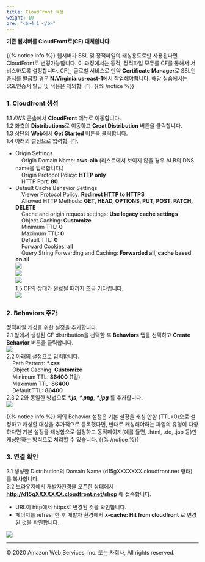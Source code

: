 ```yaml
---
title: CloudFront 적용
weight: 10
pre: "<b>4.1 </b>"
---
```


**기존 웹서버를 CloudFront로(CF) 대체합니다.** <br/><br/>
{{% notice info %}}
웹서버가 SSL 및 정적파일의 캐싱용도로만 사용된다면 CloudFront로 변경가능합니다. 이 과정에서는 동적, 정적파일 모두를 CF를 통해서 서비스하도록 설정합니다. CF는 글로벌 서비스로 만약 **Certificate Manager**로 SSL인증서를 발급할 경우 **N.Virginia:us-east-1**에서 작업해야합니다. 해당 실습에서는 SSL인증서 발급 및 적용은 제외합니다.
{{% /notice %}}

### 1. Cloudfront 생성   
1.1 AWS 콘솔에서 **CloudFront** 메뉴로 이동합니다.   
1.2 좌측의 **Distributions**로 이동하고 **Creat Distribution** 버튼을 클릭합니다.  
1.3 상단의 **Web**에서 **Get Started** 버튼을 클릭합니다.   
1.4 아래의 설정으로 입력합니다.  
 * Origin Settings  
&nbsp;&nbsp;&nbsp;&nbsp;Origin Domain Name: **aws-alb** (리스트에서 보이지 않을 경우 ALB의 DNS name을 입력합니다.)  
&nbsp;&nbsp;&nbsp;&nbsp;Origin Protocol Policy: **HTTP only**  
&nbsp;&nbsp;&nbsp;&nbsp;HTTP Port: **80**  
 *  Default Cache Behavior Settings  
&nbsp;&nbsp;&nbsp;&nbsp;Viewer Protocol Policy: **Redirect HTTP to HTTPS**  
&nbsp;&nbsp;&nbsp;&nbsp;Allowed HTTP Methods: **GET, HEAD, OPTIONS, PUT, POST, PATCH, DELETE**  
&nbsp;&nbsp;&nbsp;&nbsp;Cache and origin request settings: **Use legacy cache settings**  
&nbsp;&nbsp;&nbsp;&nbsp;Object Caching: **Customize**  
&nbsp;&nbsp;&nbsp;&nbsp;Minimum TTL: **0**  
&nbsp;&nbsp;&nbsp;&nbsp;Maximum TTL: **0**  
&nbsp;&nbsp;&nbsp;&nbsp;Default TTL: **0**  
&nbsp;&nbsp;&nbsp;&nbsp;Forward Cookies: **all**  
&nbsp;&nbsp;&nbsp;&nbsp;Query String Forwarding and Caching: **Forwarded all, cache based on all**  
![](/images/lab3/cf_1.png#center)  
![](/images/lab3/cf_2.png#center)  
![](/images/lab3/cf_3.png#center)  
1.5 CF의 상태가 완료될 때까지 조금 기다립니다.  
![](/images/lab3/cf_4.png#center)  

### 2. Behaviors 추가   
정적파일 캐싱을 위한 설정을 추가합니다.  
2.1 앞에서 생성된 CF distribution을 선택한 후 **Behaviors** 탭을 선택하고 **Create Behavior** 버튼을 클릭합니다.   
![](/images/lab3/cf_5.png#center)  
2.2 아래의 설정으로 입력합니다.  
&nbsp;&nbsp;&nbsp;&nbsp;Path Pattern: ***\*.css***   
&nbsp;&nbsp;&nbsp;&nbsp;Object Caching: **Customize**  
&nbsp;&nbsp;&nbsp;&nbsp;Minimum TTL: **86400** (1일)  
&nbsp;&nbsp;&nbsp;&nbsp;Maximum TTL: **86400**  
&nbsp;&nbsp;&nbsp;&nbsp;Default TTL: **86400**  
2.3 2.2와 동일한 방법으로 ***\*.js***, ***\*.png***, ***\*.jpg*** 를 추가합니다.  
![](/images/lab3/cf_6.png#center)   

{{% notice info %}}
위의 Behavior 설정은 기본 설정을 캐싱 안함 (TTL=0)으로 설정하고 캐싱할 대상을 추가적으로 등록했다면, 반대로 캐싱해야하는 파일의 유형이 다양하다면 기본 설정을 캐싱함으로 설정하고 동적페이지(예를 들면, .html, .do, .jsp 등)만 캐싱안하는 방식으로 처리할 수 있습니다.
{{% /notice %}}

### 3. 연결 확인   
3.1 생성한 Distribution의 Domain Name (d15gXXXXXXX.cloudfront.net 형태) 를 복사합니다.  
3.2 브라우저에서 개발자환경을 오픈한 상태에서 **http://d15gXXXXXXX.cloudfront.net/shop** 에 접속합니다.  
 * URL이 http에서 https로 변경된 것을 확인합니다.  
 * 페이지를 refresh한 후 개발자 환경에서 **x-cache: Hit from cloudfront** 로 변경된 것을 확인합니다.  

![](/images/lab3/cf_7.png#center) 

---
© 2020 Amazon Web Services, Inc. 또는 자회사, All rights reserved.



